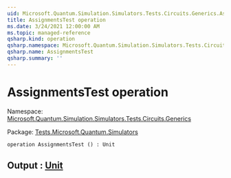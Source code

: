 ```yaml
---
uid: Microsoft.Quantum.Simulation.Simulators.Tests.Circuits.Generics.AssignmentsTest
title: AssignmentsTest operation
ms.date: 3/24/2021 12:00:00 AM
ms.topic: managed-reference
qsharp.kind: operation
qsharp.namespace: Microsoft.Quantum.Simulation.Simulators.Tests.Circuits.Generics
qsharp.name: AssignmentsTest
qsharp.summary: ''
---
```


# AssignmentsTest operation

Namespace: [Microsoft.Quantum.Simulation.Simulators.Tests.Circuits.Generics](xref:Microsoft.Quantum.Simulation.Simulators.Tests.Circuits.Generics)

Package: [Tests.Microsoft.Quantum.Simulators](https://nuget.org/packages/Tests.Microsoft.Quantum.Simulators)




```qsharp
operation AssignmentsTest () : Unit
```


## Output : [Unit](xref:microsoft.quantum.lang-ref.unit)

